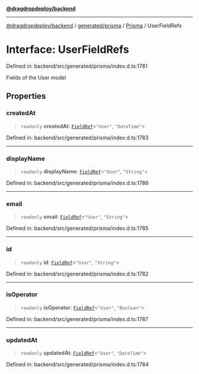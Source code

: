 [**@dragdropdeploy/backend**](../../../../../README.md)

***

[@dragdropdeploy/backend](../../../../../README.md) / [generated/prisma](../../../README.md) / [Prisma](../README.md) / UserFieldRefs

# Interface: UserFieldRefs

Defined in: backend/src/generated/prisma/index.d.ts:1781

Fields of the User model

## Properties

### createdAt

> `readonly` **createdAt**: [`FieldRef`](../type-aliases/FieldRef.md)\<`"User"`, `"DateTime"`\>

Defined in: backend/src/generated/prisma/index.d.ts:1783

***

### displayName

> `readonly` **displayName**: [`FieldRef`](../type-aliases/FieldRef.md)\<`"User"`, `"String"`\>

Defined in: backend/src/generated/prisma/index.d.ts:1786

***

### email

> `readonly` **email**: [`FieldRef`](../type-aliases/FieldRef.md)\<`"User"`, `"String"`\>

Defined in: backend/src/generated/prisma/index.d.ts:1785

***

### id

> `readonly` **id**: [`FieldRef`](../type-aliases/FieldRef.md)\<`"User"`, `"String"`\>

Defined in: backend/src/generated/prisma/index.d.ts:1782

***

### isOperator

> `readonly` **isOperator**: [`FieldRef`](../type-aliases/FieldRef.md)\<`"User"`, `"Boolean"`\>

Defined in: backend/src/generated/prisma/index.d.ts:1787

***

### updatedAt

> `readonly` **updatedAt**: [`FieldRef`](../type-aliases/FieldRef.md)\<`"User"`, `"DateTime"`\>

Defined in: backend/src/generated/prisma/index.d.ts:1784
